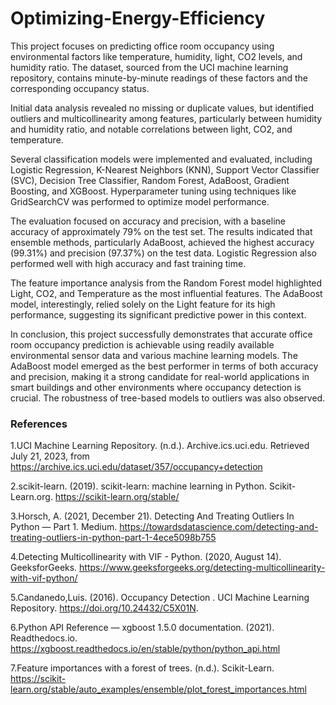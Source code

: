 # Optimizing-Energy-Efficiency

This project focuses on predicting office room occupancy using environmental factors like temperature, humidity, light, CO2 levels, and humidity ratio. The dataset, sourced from the UCI machine learning repository, contains minute-by-minute readings of these factors and the corresponding occupancy status.

Initial data analysis revealed no missing or duplicate values, but identified outliers and multicollinearity among features, particularly between humidity and humidity ratio, and notable correlations between light, CO2, and temperature.

Several classification models were implemented and evaluated, including Logistic Regression, K-Nearest Neighbors (KNN), Support Vector Classifier (SVC), Decision Tree Classifier, Random Forest, AdaBoost, Gradient Boosting, and XGBoost. Hyperparameter tuning using techniques like GridSearchCV was performed to optimize model performance.

The evaluation focused on accuracy and precision, with a baseline accuracy of approximately 79% on the test set. The results indicated that ensemble methods, particularly AdaBoost, achieved the highest accuracy (99.31%) and precision (97.37%) on the test data. Logistic Regression also performed well with high accuracy and fast training time.

The feature importance analysis from the Random Forest model highlighted Light, CO2, and Temperature as the most influential features. The AdaBoost model, interestingly, relied solely on the Light feature for its high performance, suggesting its significant predictive power in this context.

In conclusion, this project successfully demonstrates that accurate office room occupancy prediction is achievable using readily available environmental sensor data and various machine learning models. The AdaBoost model emerged as the best performer in terms of both accuracy and precision, making it a strong candidate for real-world applications in smart buildings and other environments where occupancy detection is crucial. The robustness of tree-based models to outliers was also observed.

### References

1.UCI Machine Learning Repository. (n.d.). Archive.ics.uci.edu. Retrieved July 21, 2023, from https://archive.ics.uci.edu/dataset/357/occupancy+detection

2.scikit-learn. (2019). scikit-learn: machine learning in Python. Scikit-Learn.org. https://scikit-learn.org/stable/

3.Horsch, A. (2021, December 21). Detecting And Treating Outliers In Python — Part 1. Medium. https://towardsdatascience.com/detecting-and-treating-outliers-in-python-part-1-4ece5098b755

‌4.Detecting Multicollinearity with VIF - Python. (2020, August 14). GeeksforGeeks. https://www.geeksforgeeks.org/detecting-multicollinearity-with-vif-python/

‌5.Candanedo,Luis. (2016). Occupancy Detection . UCI Machine Learning Repository. https://doi.org/10.24432/C5X01N.

6.Python API Reference — xgboost 1.5.0 documentation. (2021). Readthedocs.io. https://xgboost.readthedocs.io/en/stable/python/python_api.html

‌7.Feature importances with a forest of trees. (n.d.). Scikit-Learn. https://scikit-learn.org/stable/auto_examples/ensemble/plot_forest_importances.html

